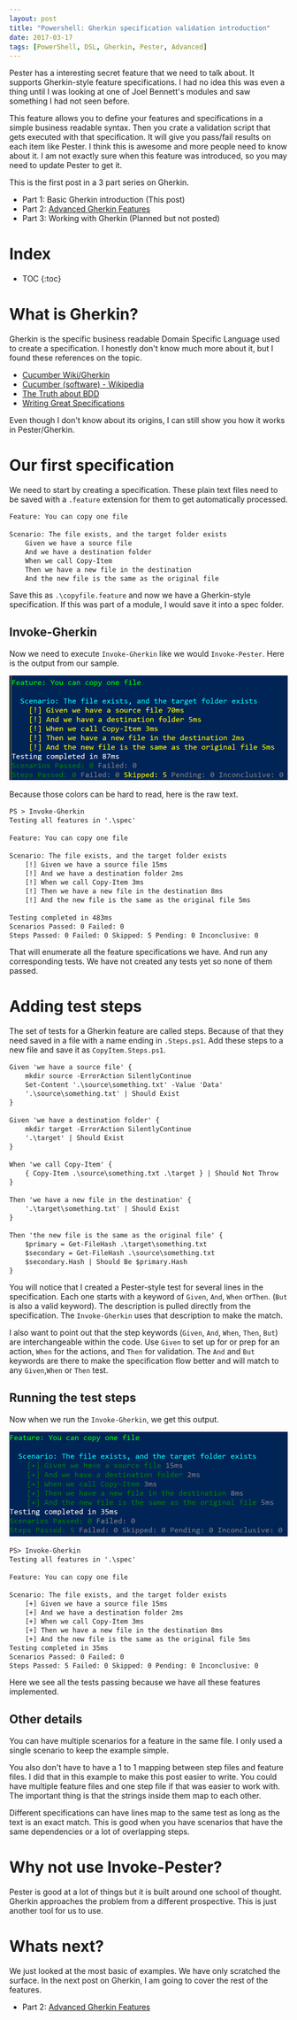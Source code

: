 ```yaml
---
layout: post
title: "Powershell: Gherkin specification validation introduction"
date: 2017-03-17
tags: [PowerShell, DSL, Gherkin, Pester, Advanced]
---
```


Pester has a interesting secret feature that we need to talk about. It supports Gherkin-style feature specifications. I had no idea this was even a thing until I was looking at one of Joel Bennett's modules and saw something I had not seen before.

This feature allows you to define your features and specifications in a simple business readable syntax. Then you crate a validation script that gets executed with that specification. It will give you pass/fail results on each item like Pester. I think this is awesome and more people need to know about it. I am not exactly sure when this feature was introduced, so you may need to update Pester to get it.

This is the first post in a 3 part series on Gherkin.

* Part 1: Basic Gherkin introduction (This post)
* Part 2: [Advanced Gherkin Features](../2017-04-30-Powershell-Gherkin-advanced-features)
* Part 3: Working with Gherkin (Planned but not posted)

# Index

* TOC
{:toc}

# What is Gherkin?

Gherkin is the specific business readable Domain Specific Language used to create a specification. I honestly don't know much more about it, but I found these references on the topic.

* [Cucumber Wiki/Gherkin](https://github.com/cucumber/cucumber/wiki/Gherkin)
* [Cucumber (software) - Wikipedia](https://en.wikipedia.org/wiki/Cucumber_(software)#Gherkin_.28Language.29 )
* [The Truth about BDD](https://sites.google.com/site/unclebobconsultingllc/the-truth-about-bdd)
* [Writing Great Specifications](https://www.manning.com/books/writing-great-specifications)

Even though I don't know about its origins, I can still show you how it works in Pester/Gherkin.

# Our first specification

We need to start by creating a specification. These plain text files need to be saved with a `.feature` extension for them to get automatically processed. 

    Feature: You can copy one file

    Scenario: The file exists, and the target folder exists
        Given we have a source file
        And we have a destination folder
        When we call Copy-Item
        Then we have a new file in the destination
        And the new file is the same as the original file

Save this as `.\copyfile.feature` and now we have a Gherkin-style specification. If this was part of a module, I would save it into a spec folder.

## Invoke-Gherkin

Now we need to execute `Invoke-Gherkin` like we would `Invoke-Pester`. Here is the output from our sample.

![Gherkin feature only](/img/gherkin-firstrun.png)

Because those colors can be hard to read, here is the raw text.

    PS > Invoke-Gherkin
    Testing all features in '.\spec'

    Feature: You can copy one file

    Scenario: The file exists, and the target folder exists
        [!] Given we have a source file 15ms
        [!] And we have a destination folder 2ms
        [!] When we call Copy-Item 3ms
        [!] Then we have a new file in the destination 8ms
        [!] And the new file is the same as the original file 5ms

    Testing completed in 483ms
    Scenarios Passed: 0 Failed: 0
    Steps Passed: 0 Failed: 0 Skipped: 5 Pending: 0 Inconclusive: 0

That will enumerate all the feature specifications we have. And run any corresponding tests. We have not created any tests yet so none of them passed.

# Adding test steps

The set of tests for a Gherkin feature are called steps. Because of that they need saved in a file with a name ending in `.Steps.ps1`. Add these steps to a new file and save it as `CopyItem.Steps.ps1`.

    Given 'we have a source file' {
        mkdir source -ErrorAction SilentlyContinue
        Set-Content '.\source\something.txt' -Value 'Data'
        '.\source\something.txt' | Should Exist
    }

    Given 'we have a destination folder' {
        mkdir target -ErrorAction SilentlyContinue
        '.\target' | Should Exist
    }

    When 'we call Copy-Item' {
        { Copy-Item .\source\something.txt .\target } | Should Not Throw
    }

    Then 'we have a new file in the destination' {
        '.\target\something.txt' | Should Exist
    }

    Then 'the new file is the same as the original file' {
        $primary = Get-FileHash .\target\something.txt
        $secondary = Get-FileHash .\source\something.txt
        $secondary.Hash | Should Be $primary.Hash
    }
 
You will notice that I created a Pester-style test for several lines in the specification. Each one starts with a keyword of `Given`, `And`, `When` or`Then`. (`But` is also a valid keyword). The description is pulled directly from the specification. The `Invoke-Gherkin` uses that description to make the match.

I also want to point out that the step keywords (`Given`, `And`, `When`, `Then`, `But`) are interchangeable within the code. Use `Given` to set up for or prep for an action, `When` for the actions, and `Then` for validation. The `And` and `But` keywords are there to make the specification flow better and will match to any `Given`,`When` or `Then` test.

## Running the test steps

Now when we run the `Invoke-Gherkin`, we get this output.

![Gherkin feature passing](/img/gherkin-pass.png)

    PS> Invoke-Gherkin
    Testing all features in '.\spec'

    Feature: You can copy one file

    Scenario: The file exists, and the target folder exists
        [+] Given we have a source file 15ms
        [+] And we have a destination folder 2ms
        [+] When we call Copy-Item 3ms
        [+] Then we have a new file in the destination 8ms
        [+] And the new file is the same as the original file 5ms
    Testing completed in 35ms
    Scenarios Passed: 0 Failed: 0
    Steps Passed: 5 Failed: 0 Skipped: 0 Pending: 0 Inconclusive: 0

Here we see all the tests passing because we have all these features implemented.

## Other details

You can have multiple scenarios for a feature in the same file. I only used a single scenario to keep the example simple.

You also don't have to have a 1 to 1 mapping between step files and feature files. I did that in this example to make this post easier to write. You could have multiple feature files and one step file if that was easier to work with. The important thing is that the strings inside them map to each other.

Different specifications can have lines map to the same test as long as the text is an exact match. This is good when you have scenarios that have the same dependencies or a lot of overlapping steps.

# Why not use Invoke-Pester?

Pester is good at a lot of things but it is built around one school of thought. Gherkin approaches the problem from a different prospective. This is just another tool for us to use. 

# Whats next?

We just looked at the most basic of examples. We have only scratched the surface. In the next post on Gherkin, I am going to cover the rest of the features.

* Part 2: [Advanced Gherkin Features](../2017-04-30-Powershell-Gherkin-advanced-features)
